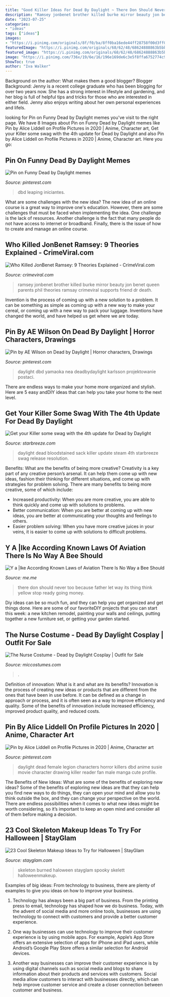 ```yaml
---
title: "Good Killer Ideas For Dead By Daylight ~ There Don Should Never Too Because Father Let Way Its Thing Think Yellow Stop Ready Going Money"
description: "Ramsey jonbenet brother killed burke mirror beauty jon benet queen parents phil theories ramsay crimeviral supports friend dr death"
date: "2023-07-25"
categories:
- "ideas"
tags: ["ideas"]
images:
- "https://i.pinimg.com/originals/8f/f0/ba/8ff0ba16ede44ff28758f00d3ff0d3dd.jpg"
featuredImage: "https://i.pinimg.com/originals/68/62/48/68624888863b5bb072ff379d8cf1a5f4.jpg"
featured_image: "https://i.pinimg.com/originals/68/62/48/68624888863b5bb072ff379d8cf1a5f4.jpg"
image: "https://i.pinimg.com/736x/19/6e/16/196e169de6c3e5f8ffa6752774c9594c.jpg"
ShowToc: true
author: "Iva Walker"
---
```



Background on the author: What makes them a good blogger?
Blogger Background:
Jenny is a recent college graduate who has been blogging for over two years now. She has a strong interest in lifestyle and gardening, and her blog is full of helpful tips and tricks for those who are interested in either field. Jenny also enjoys writing about her own personal experiences and lifeIs.

	

		
looking for Pin on Funny Dead by Daylight memes you've visit to the right page. We have 8 Images about Pin on Funny Dead by Daylight memes like Pin by Alice Liddell on Profile Pictures in 2020 | Anime, Character art, Get your Killer some swag with the 4th update for Dead by Daylight and also Pin by Alice Liddell on Profile Pictures in 2020 | Anime, Character art. Here you go:
		
    
## Pin On Funny Dead By Daylight Memes

<img loading=lazy src="https://i.pinimg.com/736x/19/6e/16/196e169de6c3e5f8ffa6752774c9594c.jpg" onerror="this.onerror=null;this.src='https://tse3.mm.bing.net/th?id=OIP.t2JoQHGCxuyJeUe62_JezQHaI8&amp;pid=15.1';" alt="Pin on Funny Dead by Daylight memes">

_Source: pinterest.com_

>dbd leaping iniciantes. 

	

What are some challenges with the new idea?
The new idea of an online course is a great way to improve one's education. However, there are some challenges that must be faced when implementing the idea. One challenge is the lack of resources. Another challenge is the fact that many people do not have access to internet or broadband. Finally, there is the issue of how to create and manage an online course.

    
## Who Killed JonBenet Ramsey: 9 Theories Explained - CrimeViral.com

<img loading=lazy src="http://crimeviral.com/wp-content/uploads/2016/09/Jon-Benet-Ramsey-Burke-Ramsey-.jpg" onerror="this.onerror=null;this.src='https://tse4.mm.bing.net/th?id=OIP.79Hm_LbK0X_OGVzpVT2EBwHaE7&amp;pid=15.1';" alt="Who Killed JonBenet Ramsey: 9 Theories Explained - CrimeViral.com">

_Source: crimeviral.com_

>ramsey jonbenet brother killed burke mirror beauty jon benet queen parents phil theories ramsay crimeviral supports friend dr death. 

	

Invention is the process of coming up with a new solution to a problem. It can be something as simple as coming up with a new way to make your cereal, or coming up with a new way to pack your luggage. Inventions have changed the world, and have helped us get where we are today.

    
## Pin By AE Wilson On Dead By Daylight | Horror Characters, Drawings

<img loading=lazy src="https://i.pinimg.com/originals/68/62/48/68624888863b5bb072ff379d8cf1a5f4.jpg" onerror="this.onerror=null;this.src='https://tse2.mm.bing.net/th?id=OIP.aeilWoWtZWn7qFwDC_fktAHaHa&amp;pid=15.1';" alt="Pin by AE Wilson on Dead by Daylight | Horror characters, Drawings">

_Source: pinterest.com_

>daylight dbd yamaoka nea deadbydaylight karlsson projektowanie postaci. 

	

There are endless ways to make your home more organized and stylish. Here are 5 easy andDIY ideas that can help you take your home to the next level.

    
## Get Your Killer Some Swag With The 4th Update For Dead By Daylight

<img loading=lazy src="http://mb.cision.com/Public/14632/2125485/b1c79ca40f8d9e25_org.jpg" onerror="this.onerror=null;this.src='https://tse1.mm.bing.net/th?id=OIP.OYd7R46fwquS4Mjx44uF_wHaD9&amp;pid=15.1';" alt="Get your Killer some swag with the 4th update for Dead by Daylight">

_Source: starbreeze.com_

>daylight dead bloodstained sack killer update steam 4th starbreeze swag release resolution. 

	

Benefits: What are the benefits of being more creative?
Creativity is a key part of any creative person’s arsenal. It can help them come up with new ideas, fashion their thinking for different situations, and come up with strategies for problem solving. There are many benefits to being more creative, some of which include: 
- Increased productivity: When you are more creative, you are able to think quickly and come up with solutions to problems.
- Better communication: When you are better at coming up with new ideas, you are better at communicating your thoughts and feelings to others.
- Easier problem solving: When you have more creative juices in your veins, it is easier to come up with solutions to difficult problems.

    
## Y A |Ike According Known Laws Of Aviation There Is No Way A Bee Should

<img loading=lazy src="https://pics.me.me/thumb_y-a-ike-according-known-laws-of-aviation-there-is-57111182.png" onerror="this.onerror=null;this.src='https://tse1.mm.bing.net/th?id=OIP.TZqBHIcrLlovAzAYA--2zQAAAA&amp;pid=15.1';" alt="Y a |Ike According Known Laws of Aviation There Is No Way a Bee Should">

_Source: me.me_

>there don should never too because father let way its thing think yellow stop ready going money. 

	

Diy ideas can be so much fun, and they can help you get organized and get things done. Here are some of our favoriteDIY projects that you can start this week: a new kitchen remodel, painting your walls and ceilings, putting together a new furniture set, or getting your garden started.

    
## The Nurse Costume - Dead By Daylight Cosplay | Outfit For Sale

<img loading=lazy src="https://www.miccostumes.com/images/path-products/image-CSH010N-2.jpg/&amp;width=1200&amp;height=1200&amp;a.jpg" onerror="this.onerror=null;this.src='https://tse1.mm.bing.net/th?id=OIP._3-ppoOk0XzJ8HNEQnFVIQHaK3&amp;pid=15.1';" alt="The Nurse Costume - Dead by Daylight Cosplay | Outfit for Sale">

_Source: miccostumes.com_

>. 

	

Definition of innovation: What is it and what are its benefits?
Innovation is the process of creating new ideas or products that are different from the ones that have been in use before. It can be defined as a change in approach or process, and it is often seen as a way to improve efficiency and quality. Some of the benefits of innovation include increased efficiency, improved product quality, and reduced costs.

    
## Pin By Alice Liddell On Profile Pictures In 2020 | Anime, Character Art

<img loading=lazy src="https://i.pinimg.com/originals/8f/f0/ba/8ff0ba16ede44ff28758f00d3ff0d3dd.jpg" onerror="this.onerror=null;this.src='https://tse2.mm.bing.net/th?id=OIP.BNtG2ichdtGyMkExCntqaQHaK0&amp;pid=15.1';" alt="Pin by Alice Liddell on Profile Pictures in 2020 | Anime, Character art">

_Source: pinterest.com_

>daylight dead female legion characters horror killers dbd anime susie movie character drawing killer reader fan male manga cute profile. 

	

The Benefits of New Ideas: What are some of the benefits of exploring new ideas?
Some of the benefits of exploring new ideas are that they can help you find new ways to do things, they can open your mind and allow you to think outside the box, and they can change your perspective on the world. There are endless possibilities when it comes to what new ideas might be worth considering, so it’s important to keep an open mind and consider all of them before making a decision.

    
## 23 Cool Skeleton Makeup Ideas To Try For Halloween | StayGlam

<img loading=lazy src="https://stayglam.com/wp-content/uploads/2016/08/astmog_mua_12530764_125022484544713_1666017236_n.jpg" onerror="this.onerror=null;this.src='https://tse4.mm.bing.net/th?id=OIP.GjeqQT-ysqf5dbHE5MvBzQHaHM&amp;pid=15.1';" alt="23 Cool Skeleton Makeup Ideas to Try for Halloween | StayGlam">

_Source: stayglam.com_

>skeleton burned haloween stayglam spooky skelett halloweenmakeup. 

	

Examples of big ideas: From technology to business, there are plenty of examples to give you ideas on how to improve your business.
1. Technology has always been a big part of business. From the printing press to email, technology has shaped how we do business. Today, with the advent of social media and more online tools, businesses are using technology to connect with customers and provide a better customer experience.
2. One way businesses can use technology to improve their customer experience is by using mobile apps. For example, Apple’s App Store offers an extensive selection of apps for iPhone and iPad users, while Android’s Google Play Store offers a similar selection for Android devices.

3. Another way businesses can improve their customer experience is by using digital channels such as social media and blogs to share information about their products and services with customers. Social media allow customers to interact with businesses directly, which can help improve customer service and create a closer connection between customer and business.


